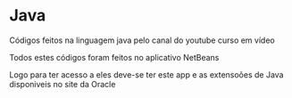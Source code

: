 # Java
Códigos feitos na linguagem java pelo canal do youtube curso em vídeo

Todos estes códigos foram feitos no aplicativo NetBeans

Logo para ter acesso a eles deve-se ter este app e as extensoões de Java disponiveis no site da Oracle
